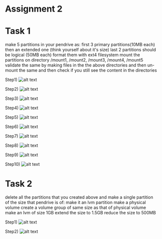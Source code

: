 # Assignment 2

# Task 1
make 5 partitions in your pendrive as: first 3 primary partitions(10MB each) then an extended one (think yourself about it's size) last 2 partitions should be logical (50MB each) format them with ext4 filesystem mount the partitions on directory /mount1, /mount2, /mount3, /mount4, /mount5 validate the same by making files in the the above directories and then un-mount the same and then check if you still see the content in the directories

Step1)
![alt text](https://github.com/helloekansh/ot-training/blob/master/Linux/Assignments/Day%202/media/1.png)

Step2)
![alt text](https://github.com/helloekansh/ot-training/blob/master/Linux/Assignments/Day%202/media/2.png)

Step3)
![alt text](https://github.com/helloekansh/ot-training/blob/master/Linux/Assignments/Day%202/media/3.png)

Step4)
![alt text](https://github.com/helloekansh/ot-training/blob/master/Linux/Assignments/Day%202/media/4.png)

Step5)
![alt text](https://github.com/helloekansh/ot-training/blob/master/Linux/Assignments/Day%202/media/5.png)

Step6)
![alt text](https://github.com/helloekansh/ot-training/blob/master/Linux/Assignments/Day%202/media/6.png)

Step7)
![alt text](https://github.com/helloekansh/ot-training/blob/master/Linux/Assignments/Day%202/media/7.png)

Step8)
![alt text](https://github.com/helloekansh/ot-training/blob/master/Linux/Assignments/Day%202/media/8.png)

Step9)
![alt text](https://github.com/helloekansh/ot-training/blob/master/Linux/Assignments/Day%202/media/9.png)

Step10)
![alt text](https://github.com/helloekansh/ot-training/blob/master/Linux/Assignments/Day%202/media/10.png)

# Task 2
delete all the partitions that you created above and make a single partition of the size that pendrive is of: make it an lvm partition make a physical volume create a volume group of same size as that of physical volume make an lvm of size 1GB extend the size to 1.5GB reduce the size to 500MB

Step1)
![alt text](https://github.com/helloekansh/ot-training/blob/master/Linux/Assignments/Day%202/media/11.png)

Step2) 
![alt text](https://github.com/helloekansh/ot-training/blob/master/Linux/Assignments/Day%202/media/12.png)
